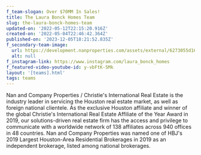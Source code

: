 ```yaml
---
f_team-slogan: Over $70MM In Sales!
title: The Laura Bonck Homes Team
slug: the-laura-bonck-homes-team
updated-on: '2022-05-12T22:15:20.916Z'
created-on: '2022-05-04T22:46:42.364Z'
published-on: '2023-12-05T18:21:52.835Z'
f_secondary-team-image:
  url: https://development.nanproperties.com/assets/external/6273055d160a55083e307811_bon_0855.jpeg
  alt: null
f_instagram-link: https://www.instagram.com/laura_bonck_homes
f_featured-video-youtube-id: y-vbFtK-5Mk
layout: '[teams].html'
tags: teams
---
```


Nan and Company Properties / Christie's International Real Estate is the industry leader in servicing the Houston real estate market, as well as foreign national clientele. As the exclusive Houston affiliate and winner of the global Christie's International Real Estate Affiliate of the Year Award in 2019, our solutions-driven real estate firm has the access and privilege to communicate with a worldwide network of 138 affiliates across 940 offices in 48 countries. Nan and Company Properties was named one of HBJ's 2019 Largest Houston-Area Residential Brokerages in 2019 as an independent brokerage, listed among national brokerages.

